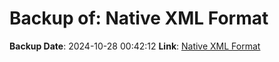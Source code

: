 # Backup of: Native XML Format

**Backup Date**: 2024-10-28 00:42:12
**Link**: [Native XML Format](https://przemienniki.net/export/rxf.xml)
